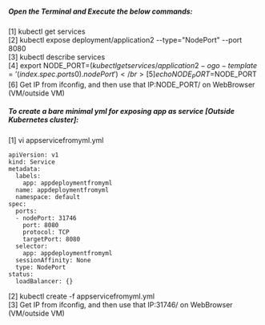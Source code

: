 ##### Open the Terminal and Execute the below commands: </br>

[1] kubectl get services </br>
[2] kubectl expose deployment/application2 --type="NodePort" --port 8080 </br>
[3] kubectl describe services </br>
[4] export NODE_PORT=$(kubectl get services/application2 -o go-template='{{(index .spec.ports 0).nodePort}}') </br>
[5] echo NODE_PORT=$NODE_PORT </br>
[6] Get IP from ifconfig, and then use that IP:NODE_PORT/ on WebBrowser (VM/outside VM) </br>

##### To create a **bare minimal** yml for exposing app as service [Outside Kubernetes cluster]: 
[1] vi appservicefromyml.yml

    apiVersion: v1
    kind: Service
    metadata:
      labels:
        app: appdeploymentfromyml
      name: appdeploymentfromyml
      namespace: default
    spec:
      ports:
      - nodePort: 31746
        port: 8080
        protocol: TCP
        targetPort: 8080
      selector:
        app: appdeploymentfromyml
      sessionAffinity: None
      type: NodePort
    status:
      loadBalancer: {}
  
[2] kubectl create -f appservicefromyml.yml <br>
[3] Get IP from ifconfig, and then use that IP:31746/ on WebBrowser (VM/outside VM) </br>
